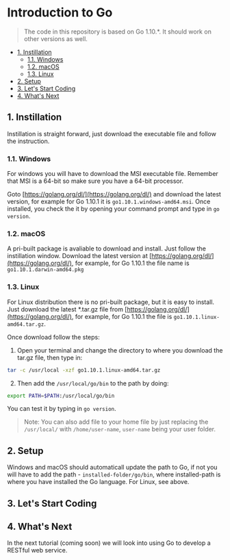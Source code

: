 # Introduction to Go

> The code in this repository is based on Go 1.10.*. It should work on other versions as well.

<!-- TOC -->

- [1. Instillation](#1-instillation)
  - [1.1. Windows](#11-windows)
  - [1.2. macOS](#12-macos)
  - [1.3. Linux](#13-linux)
- [2. Setup](#2-setup)
- [3. Let's Start Coding](#3-lets-start-coding)
- [4. What's Next](#4-whats-next)

<!-- /TOC -->

## 1. Instillation

Instillation is straight forward, just download the executable file and follow the instruction.

### 1.1. Windows

For windows you will have to download the MSI executable file. Remember that MSI is a 64-bit so make sure you have a 64-bit processor.

Goto [https://golang.org/dl/](https://golang.org/dl/) and download the latest version, for example for Go 1.10.1 it is `go1.10.1.windows-amd64.msi`. Once installed, you check the it by opening your command prompt and type in `go version`.

### 1.2. macOS

A pri-built package is avaliable to download and install. Just follow the instillation window. Download the latest version at [https://golang.org/dl/](https://golang.org/dl/), for example, for Go 1.10.1 the file name is `go1.10.1.darwin-amd64.pkg`

### 1.3. Linux

For Linux distribution there is no pri-built package, but it is easy to install. Just download the latest *.tar.gz file from [https://golang.org/dl/](https://golang.org/dl/), for example, for Go 1.10.1 the file is `go1.10.1.linux-amd64.tar.gz`.

Once download follow the steps:

1. Open your terminal and change the directory to where you download the tar.gz file, then type in:

  ```bash
  tar -c /usr/local -xzf go1.10.1.linux-amd64.tar.gz
  ```

2. Then add the `/usr/local/go/bin` to the path by doing:

```bash
export PATH=$PATH:/usr/local/go/bin
```

You can test it by typing in `go version`.

> Note: You can also add file to your home file by just replacing the `/usr/local/` with `/home/user-name`, `user-name` being your user folder.

## 2. Setup

Windows and macOS should automaticall update the path to Go, if not you will have to add the path - `installed-folder/go/bin`, where installed-path is where you have installed the Go language. For Linux, see above.

## 3. Let's Start Coding

## 4. What's Next

In the next tutorial (coming soon) we will look into using Go to develop a RESTful web service.
